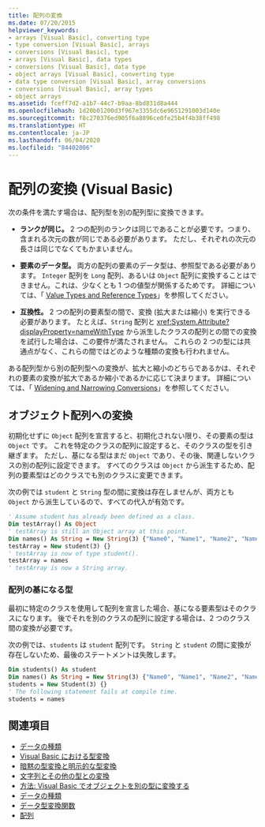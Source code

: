 ```yaml
---
title: 配列の変換
ms.date: 07/20/2015
helpviewer_keywords:
- arrays [Visual Basic], converting type
- type conversion [Visual Basic], arrays
- conversions [Visual Basic], type
- arrays [Visual Basic], data types
- conversions [Visual Basic], data type
- object arrays [Visual Basic], converting type
- data type conversion [Visual Basic], array conversions
- conversions [Visual Basic], array types
- object arrays
ms.assetid: fceff7d2-a1b7-44c7-b9aa-8bd831d8a444
ms.openlocfilehash: 1d20b01200d3f967e3355dc6e9651291003d140e
ms.sourcegitcommit: f8c270376ed905f6a8896ce0fe25b4f4b38ff498
ms.translationtype: HT
ms.contentlocale: ja-JP
ms.lasthandoff: 06/04/2020
ms.locfileid: "84402006"
---
```

# <a name="array-conversions-visual-basic"></a>配列の変換 (Visual Basic)
次の条件を満たす場合は、配列型を別の配列型に変換できます。  
  
- **ランクが同じ。** 2 つの配列のランクは同じであることが必要です。つまり、含まれる次元の数が同じである必要があります。 ただし、それぞれの次元の長さは同じでなくてもかまいません。  
  
- **要素のデータ型。** 両方の配列の要素のデータ型は、参照型である必要があります。 `Integer` 配列を `Long` 配列、あるいは `Object` 配列に変換することはできません。これは、少なくとも 1 つの値型が関係するためです。 詳細については、「 [Value Types and Reference Types](value-types-and-reference-types.md)」を参照してください。  
  
- **互換性。** 2 つの配列の要素型の間で、変換 (拡大または縮小) を実行できる必要があります。 たとえば、`String` 配列と <xref:System.Attribute?displayProperty=nameWithType> から派生したクラスの配列との間での変換を試行した場合は、この要件が満たされません。 これらの 2 つの型には共通点がなく、これらの間ではどのような種類の変換も行われません。  
  
 ある配列型から別の配列型への変換が、拡大と縮小のどちらであるかは、それぞれの要素の変換が拡大であるか縮小であるかに応じて決まります。 詳細については、「 [Widening and Narrowing Conversions](widening-and-narrowing-conversions.md)」を参照してください。  
  
## <a name="conversion-to-an-object-array"></a>オブジェクト配列への変換  
 初期化せずに `Object` 配列を宣言すると、初期化されない限り、その要素の型は `Object` です。 これを特定のクラスの配列に設定すると、そのクラスの型を引き継ぎます。 ただし、基になる型はまだ `Object` であり、その後、関連しないクラスの別の配列に設定できます。 すべてのクラスは `Object` から派生するため、配列の要素型はどのクラスでも別のクラスに変更できます。  
  
 次の例では `student` と `String` 型の間に変換は存在しませんが、両方とも `Object` から派生しているので、すべての代入が有効です。  
  
```vb  
' Assume student has already been defined as a class.  
Dim testArray() As Object  
' testArray is still an Object array at this point.  
Dim names() As String = New String(3) {"Name0", "Name1", "Name2", "Name3"}  
testArray = New student(3) {}  
' testArray is now of type student().  
testArray = names  
' testArray is now a String array.  
```  
  
### <a name="underlying-type-of-an-array"></a>配列の基になる型  
 最初に特定のクラスを使用して配列を宣言した場合、基になる要素型はそのクラスになります。 後でそれを別のクラスの配列に設定する場合は、2 つのクラス間の変換が必要です。  
  
 次の例では、`students` は `student` 配列です。 `String` と `student` の間に変換が存在しないため、最後のステートメントは失敗します。  
  
```vb  
Dim students() As student  
Dim names() As String = New String(3) {"Name0", "Name1", "Name2", "Name3"}  
students = New Student(3) {}  
' The following statement fails at compile time.  
students = names  
```  
  
## <a name="see-also"></a>関連項目

- [データの種類](index.md)
- [Visual Basic における型変換](type-conversions.md)
- [暗黙の型変換と明示的な型変換](implicit-and-explicit-conversions.md)
- [文字列とその他の型との変換](conversions-between-strings-and-other-types.md)
- [方法: Visual Basic でオブジェクトを別の型に変換する](how-to-convert-an-object-to-another-type.md)
- [データの種類](../../../language-reference/data-types/index.md)
- [データ型変換関数](../../../language-reference/functions/type-conversion-functions.md)
- [配列](../arrays/index.md)
